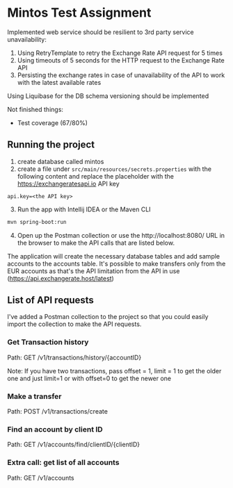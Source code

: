 # Mintos Test Assignment

Implemented web service should be resilient to 3rd party service unavailability:
1. Using RetryTemplate to retry the Exchange Rate API request for 5 times 
2. Using timeouts of 5 seconds for the HTTP request to the Exchange Rate API
3. Persisting the exchange rates in case of unavailability of the API to work with the latest available rates

Using Liquibase for the DB schema versioning should be implemented

Not finished things:
* Test coverage (67/80%)

## Running the project

1. create database called mintos
2. create a file under `src/main/resources/secrets.properties` with the following content and replace the placeholder with the https://exchangeratesapi.io API key

```properties
api.key=<the API key>
```

3. Run the app with Intellij IDEA or the Maven CLI

```bash
mvn spring-boot:run
```

4. Open up the Postman collection or use the http://localhost:8080/ URL in the browser to make the API calls that are listed below.

The application will create the necessary database tables and add sample accounts to the accounts table. 
It's possible to make transfers only from the EUR accounts as that's the API limitation from the API in use (https://api.exchangerate.host/latest)

## List of API requests
I've added a Postman collection to the project so that you could easily import the collection to make the API requests.


### Get Transaction history 

Path: GET /v1/transactions/history/{accountID}

Note: If you have two transactions, pass offset = 1, limit = 1 to get the older one
and just limit=1 or with offset=0 to get the newer one

### Make a transfer 

Path: POST /v1/transactions/create

### Find an account by client ID
Path: GET /v1/accounts/find/clientID/{clientID}

### Extra call: get list of all accounts

Path: GET /v1/accounts


